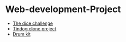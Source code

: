 # Web-development-Project
<ul>
  <li>
  <a href="https://vishaltiwari510.github.io/Web-development-Project/The%20Dicce%20Game/dicee.html">The dice challenge </a> 
  </li>
  <li>
    <a href="https://vishaltiwari510.github.io/Web-development-Project/Tindog%20clone%20project/index.html">Tindog clone project </a>
    </li>
   <li>
    <a href="https://vishaltiwari510.github.io/Web-development-Project/Drum%20Kit/index.html">Drum kit </a>
    </li>
  </ul>
    
